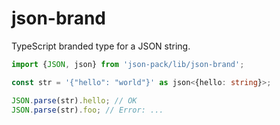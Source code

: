 # json-brand

TypeScript branded type for a JSON string.

```ts
import {JSON, json} from 'json-pack/lib/json-brand';

const str = '{"hello": "world"}' as json<{hello: string}>;

JSON.parse(str).hello; // OK
JSON.parse(str).foo; // Error: ...
```
